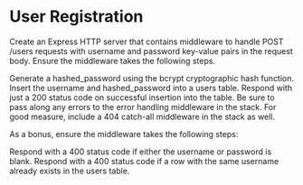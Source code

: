 # User Registration

Create an Express HTTP server that contains middleware to handle POST /users requests with username and password key-value pairs in the request body. Ensure the middleware takes the following steps.

Generate a hashed_password using the bcrypt cryptographic hash function.
Insert the username and hashed_password into a users table.
Respond with just a 200 status code on successful insertion into the table.
Be sure to pass along any errors to the error handling middleware in the stack. For good measure, include a 404 catch-all middleware in the stack as well.

As a bonus, ensure the middleware takes the following steps:

Respond with a 400 status code if either the username or password is blank.
Respond with a 400 status code if a row with the same username already exists in the users table.
